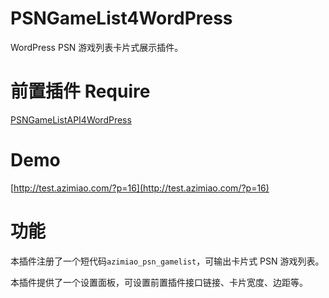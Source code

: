 # PSNGameList4WordPress
WordPress PSN 游戏列表卡片式展示插件。
# 前置插件 Require
[PSNGameListAPI4WordPress](https://github.com/Azimiao/PSNGameListAPI4WordPress)
# Demo
[http://test.azimiao.com/?p=16](http://test.azimiao.com/?p=16)
# 功能
本插件注册了一个短代码`azimiao_psn_gamelist`，可输出卡片式 PSN 游戏列表。

本插件提供了一个设置面板，可设置前置插件接口链接、卡片宽度、边距等。
